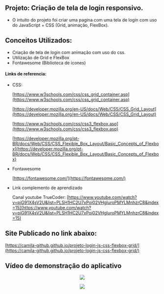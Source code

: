 ## Projeto: Criação de tela de login responsivo.

- O intuito do projeto foi criar uma pagina com uma tela de login com uso do JavaScript + CSS (Grid, animação, FlexBox).

## Conceitos Utilizados:

- Criação de tela de login com animação com uso do css.
- Utilização de Grid e FlexBox
- Fontawesome (Biblioteca de icones)

#### Links de referencia:

- CSS:
    
    [https://www.w3schools.com/css/css_grid_container.asp](https://www.w3schools.com/css/css_grid_container.asp)

    [https://developer.mozilla.org/en-US/docs/Web/CSS/CSS_Grid_Layout](https://developer.mozilla.org/en-US/docs/Web/CSS/CSS_Grid_Layout)

    [https://www.w3schools.com/css/css3_flexbox.asp](https://www.w3schools.com/css/css3_flexbox.asp)

    [https://developer.mozilla.org/pt-BR/docs/Web/CSS/CSS_Flexible_Box_Layout/Basic_Concepts_of_Flexbox](https://developer.mozilla.org/pt-BR/docs/Web/CSS/CSS_Flexible_Box_Layout/Basic_Concepts_of_Flexbox)

- Fontawesome

    [https://fontawesome.com/](https://fontawesome.com/)

- Link complemento de aprendizado
   
   Canal youtube TrueCoder: [https://www.youtube.com/watch?v=piG91X4sV2U&list=PLSH1HC2U7xPoi02VHgIuroPMYLMnhzrC8&index=15](https://www.youtube.com/watch?v=piG91X4sV2U&list=PLSH1HC2U7xPoi02VHgIuroPMYLMnhzrC8&index=15)

## Site Publicado no link abaixo:
  
   [https://camila-github.github.io/projeto-login-js-css-flexbox-grid/](https://camila-github.github.io/projeto-login-js-css-flexbox-grid/)

## Vídeo de demonstração do aplicativo
<p align="center">
   <img src="https://github.com/camila-github/projeto-login-js-css-flexbox-grid/blob/main/docs/video1-.gif"/>
</p>

<p align="center">
   <img src="https://github.com/camila-github/projeto-login-js-css-flexbox-grid/blob/main/docs/video2-.gif"/>
</p>

